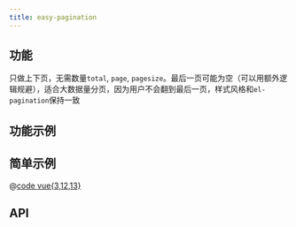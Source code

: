 ```yaml
---
title: easy-pagination
---
```


## 功能

只做上下页，无需数量`total`, `page`, `pagesize`。最后一页可能为空（可以用额外逻辑规避），适合大数据量分页，因为用户不会翻到最后一页，样式风格和`el-pagination`保持一致


## 功能示例

<Example />

## 简单示例

<Simple />

@[code vue{3,12,13}](@/components/easy-pagination/docs/simple.vue)

## API

<Usage />

<script setup>
import Example from "@/components/easy-pagination/docs/example.vue";
import Simple from "@/components/easy-pagination/docs/simple.vue";
import Usage from "@/components/easy-pagination/docs/usage.vue";
</script>